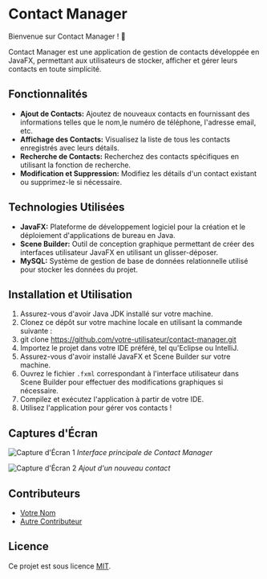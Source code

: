 # Contact Manager

Bienvenue sur Contact Manager ! 📇

Contact Manager est une application de gestion de contacts développée en JavaFX,
permettant aux utilisateurs de stocker, afficher et gérer leurs contacts en toute simplicité.

## Fonctionnalités

- **Ajout de Contacts:** Ajoutez de nouveaux contacts en fournissant des informations telles que le nom,le numéro de téléphone, l'adresse email, etc.
- **Affichage des Contacts:** Visualisez la liste de tous les contacts enregistrés avec leurs détails.
- **Recherche de Contacts:** Recherchez des contacts spécifiques en utilisant la fonction de recherche.
- **Modification et Suppression:** Modifiez les détails d'un contact existant ou supprimez-le si nécessaire.

## Technologies Utilisées

- **JavaFX:** Plateforme de développement logiciel pour la création et le déploiement d'applications de bureau en Java.
- **Scene Builder:** Outil de conception graphique permettant de créer des interfaces utilisateur JavaFX en utilisant un glisser-déposer.
- **MySQL:** Système de gestion de base de données relationnelle utilisé pour stocker les données du projet.

## Installation et Utilisation

1. Assurez-vous d'avoir Java JDK installé sur votre machine.
2. Clonez ce dépôt sur votre machine locale en utilisant la commande suivante :
3. git clone https://github.com/votre-utilisateur/contact-manager.git
4. Importez le projet dans votre IDE préféré, tel qu'Eclipse ou IntelliJ.
4. Assurez-vous d'avoir installé JavaFX et Scene Builder sur votre machine.
5. Ouvrez le fichier `.fxml` correspondant à l'interface utilisateur dans Scene Builder pour effectuer des modifications graphiques si nécessaire.
6. Compilez et exécutez l'application à partir de votre IDE.
7. Utilisez l'application pour gérer vos contacts !

## Captures d'Écran

![Capture d'Écran 1](lien_vers_la_capture_d_ecran_1.png)
*Interface principale de Contact Manager*

![Capture d'Écran 2](lien_vers_la_capture_d_ecran_2.png)
*Ajout d'un nouveau contact*

## Contributeurs

- [Votre Nom](lien_vers_votre_profil_github)
- [Autre Contributeur](lien_vers_leur_profil_github)

## Licence

Ce projet est sous licence [MIT](https://opensource.org/licenses/MIT).
